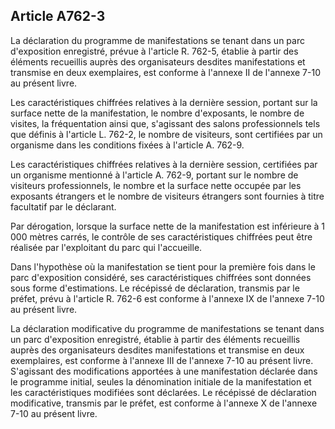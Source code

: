 Article A762-3
----
La déclaration du programme de manifestations se tenant dans un parc
d'exposition enregistré, prévue à l'article R. 762-5, établie à partir des
éléments recueillis auprès des organisateurs desdites manifestations et
transmise en deux exemplaires, est conforme à l'annexe II de l'annexe 7-10 au
présent livre.

Les caractéristiques chiffrées relatives à la dernière session, portant sur la
surface nette de la manifestation, le nombre d'exposants, le nombre de visites,
la fréquentation ainsi que, s'agissant des salons professionnels tels que
définis à l'article L. 762-2, le nombre de visiteurs, sont certifiées par un
organisme dans les conditions fixées à l'article A. 762-9.

Les caractéristiques chiffrées relatives à la dernière session, certifiées par
un organisme mentionné à l'article A. 762-9, portant sur le nombre de visiteurs
professionnels, le nombre et la surface nette occupée par les exposants
étrangers et le nombre de visiteurs étrangers sont fournies à titre facultatif
par le déclarant.

Par dérogation, lorsque la surface nette de la manifestation est inférieure à 1
000 mètres carrés, le contrôle de ses caractéristiques chiffrées peut être
réalisée par l'exploitant du parc qui l'accueille.

Dans l'hypothèse où la manifestation se tient pour la première fois dans le parc
d'exposition considéré, ses caractéristiques chiffrées sont données sous forme
d'estimations. Le récépissé de déclaration, transmis par le préfet, prévu à
l'article R. 762-6 est conforme à l'annexe IX de l'annexe 7-10 au présent livre.

La déclaration modificative du programme de manifestations se tenant dans un
parc d'exposition enregistré, établie à partir des éléments recueillis auprès
des organisateurs desdites manifestations et transmise en deux exemplaires, est
conforme à l'annexe III de l'annexe 7-10 au présent livre. S'agissant des
modifications apportées à une manifestation déclarée dans le programme initial,
seules la dénomination initiale de la manifestation et les caractéristiques
modifiées sont déclarées. Le récépissé de déclaration modificative, transmis par
le préfet, est conforme à l'annexe X de l'annexe 7-10 au présent livre.
